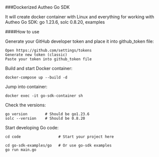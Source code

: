 
###Dockerized Autheo Go SDK 

It will create docker container with Linux and everything for working with Autheo Go SDK: go 1.23.6, solc 0.8.20, examples

####How to use

Generate your GitHub developer token and place it into github_token file:
```
Open https://github.com/settings/tokens
Generate new token (classic)
Paste your token into github_token file
```

Build and start Docker container:
```
docker-compose up --build -d
```

Jump into container:
```
docker exec -it go-sdk-container sh
```

Check the versions:
```
go version        # Should be go1.23.6
solc --version    # Should be 0.8.20
```

Start developing Go code:
```
cd code 	            # Start your project here

cd go-sdk-examples/go   # Or use go-sdk examples
go run main.go
```

